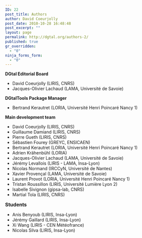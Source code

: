 ```yaml
---
ID: 22
post_title: Authors
author: David Coeurjolly
post_date: 2010-10-28 16:48:48
post_excerpt: ""
layout: page
permalink: http://dgtal.org/authors-2/
published: true
gr_overridden:
  - "0"
ninja_forms_form:
  - "0"
---
```

**DGtal Editorial Board** 
*   David Coeurjolly (LIRIS, CNRS)
*   Jacques-Olivier Lachaud (LAMA, Université de Savoie)

**DGtalTools Package Manager** 
*   Bertrand Kerautret (LORIA, Université Henri Poincaré Nancy 1)

**Main development team** 
*   David Coeurjolly (LIRIS, CNRS)
*   Guillaume Damiand (LIRIS, CNRS)
*   Pierre Gueth (LIRIS, CNRS)
*   Sébastien Fourey (GREYC, ENSICAEN)
*   Bertrand Kerautret (LORIA, Université Henri Poincaré Nancy 1)
*   Adrien Krähenbühl (LORIA)
*   Jacques-Olivier Lachaud (LAMA, Université de Savoie)
*   Jérémy Levallois (LIRIS - LAMA, Insa-Lyon)
*   Nicolas Normand (IRCCyN, Université de Nantes)
*   Xavier Provençal (LAMA, Université de Savoie)
*   Laurent Provot (LORIA, Université Henri Poincaré Nancy 1)
*   Tristan Roussillon (LIRIS, Université Lumière Lyon 2)
*   Isabelle Sivignon (gipsa-lab, CNRS)
*   Martial Tola (LIRIS, CNRS)

<strong style="font-size: 16px;">Students</strong> 
*   Anis Benyoub (LIRIS, Insa-Lyon)
*   Jérémy Gaillard (LIRIS, Insa-Lyon)
*   Xi Wang (LIRIS - CEN Météofrance)
*   Nicolas Silva (LIRIS, Insa-Lyon)